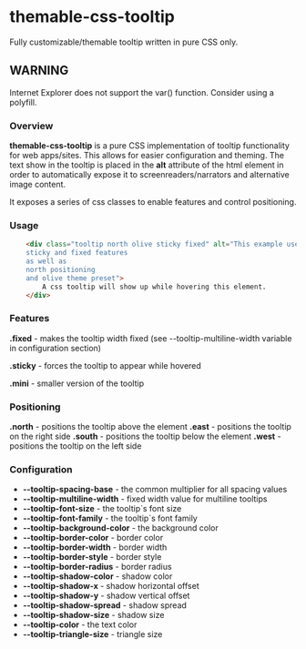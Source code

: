 # themable-css-tooltip
Fully customizable/themable tooltip written in pure CSS only.

## WARNING
Internet Explorer does not support the var() function. Consider using a polyfill.

### Overview
**themable-css-tooltip** is a pure CSS implementation of tooltip functionality for web apps/sites.
This allows for easier configuration and theming.
The text show in the tooltip is placed in the **alt** attribute of the html element in order to automatically expose it to screenreaders/narrators and alternative image content.

It exposes a series of css classes to enable features and control positioning.

### Usage
```html
    <div class="tooltip north olive sticky fixed" alt="This example uses the:
    sticky and fixed features
    as well as
    north positioning
    and olive theme preset">
        A css tooltip will show up while hovering this element.
    </div>
```
### Features

**.fixed** - makes the tooltip width fixed (see --tooltip-multiline-width variable in configuration section)

**.sticky** - forces the tooltip to appear while hovered

**.mini** - smaller version of the tooltip

### Positioning
**.north** - positions the tooltip above the element
**.east** - positions the tooltip on the right side
**.south** - positions the tooltip below the element
**.west** - positions the tooltip on the left side

### Configuration
* **--tooltip-spacing-base** - the common multiplier for all spacing values
* **--tooltip-multiline-width** - fixed width value for multiline tooltips
* **--tooltip-font-size** - the tooltip`s font size
* **--tooltip-font-family** - the tooltip`s font family
* **--tooltip-background-color** - the background color
* **--tooltip-border-color** - border color
* **--tooltip-border-width** - border width
* **--tooltip-border-style** - border style
* **--tooltip-border-radius** - border radius
* **--tooltip-shadow-color** - shadow color
* **--tooltip-shadow-x** - shadow horizontal offset
* **--tooltip-shadow-y** - shadow vertical offset
* **--tooltip-shadow-spread** - shadow spread
* **--tooltip-shadow-size** - shadow size
* **--tooltip-color** - the text color
* **--tooltip-triangle-size** - triangle size